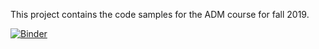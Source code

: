This project contains the code samples for the ADM course for fall 2019. 

[![Binder](http://mybinder.org/badge_logo.svg)](http://mybinder.org/v2/gh/trcook/adm_fall_2019/master?urlpath=rstudio)